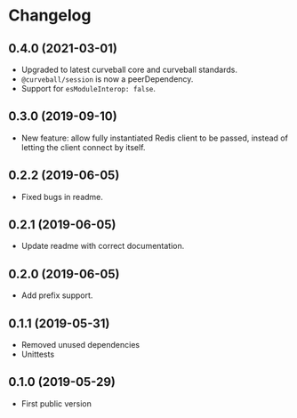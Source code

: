 Changelog
=========

0.4.0 (2021-03-01)
------------------

* Upgraded to latest curveball core and curveball standards.
* `@curveball/session` is now a peerDependency.
* Support for `esModuleInterop: false`.


0.3.0 (2019-09-10)
------------------

* New feature: allow fully instantiated Redis client to be passed, instead of
  letting the client connect by itself.


0.2.2 (2019-06-05)
------------------

* Fixed bugs in readme.

0.2.1 (2019-06-05)
------------------

* Update readme with correct documentation.

0.2.0 (2019-06-05)
------------------

* Add prefix support.

0.1.1 (2019-05-31)
------------------

* Removed unused dependencies
* Unittests

0.1.0 (2019-05-29)
------------------

* First public version
